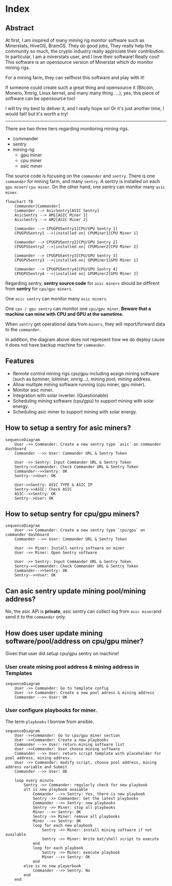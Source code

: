 # Index

## Abstract
At first, I am inspired of many mining rig monitor software such as Minerstats, HiveOS, BrainOS. They do good jobs, They really help the community so much, the crypto industry
really appriciate their contribution. In particular, I am a minerstats user, and I love their software! Really cool! This software is an opensource version of Minerstat which
do monitor mining rigs.

For a mining farm, they can selfhost this software and play with it!

If someone could create such a great thing and opensource it (Bitcoin, Monero, Xmrig, Linux kernel, and many many thing ....), yes, this piece of software can be opensource too!

I will try my best to deliver it, and I really hope so! Or it's just another time, I would fail! but it's worth a try!

---
There are two three tiers regarding monitoring mining rigs.

- commander
- sentry
- mining rig:
    - gpu miner
    - cpu miner
    - asic miner

The source code is focusing on the `commander` and `sentry`.  There is one `commander` for mining farm, and many `sentry`. A sentry is installed on each `gpu miner`/ `cpu miner`. On the other hand, one sentry can monitor many `asic miner`.

```mermaid
flowchart TB
    Commander[Commander]
    Commander --> AsicSentry[ASIC Sentry]
    AsicSentry --> AM1[ASIC Miner 1]
    AsicSentry --> AM2[ASIC Miner 2]

    Commander --> CPUGPUSentry1[CPU/GPU Sentry 1]
    CPUGPUSentry1 -->|installed on| CPUMiner1[CPU Miner 1]

    Commander --> CPUGPUSentry2[CPU/GPU Sentry 2]
    CPUGPUSentry2 -->|installed on| CPUMiner2[CPU Miner 2]

    Commander --> CPUGPUSentry3[CPU/GPU Sentry 3]
    CPUGPUSentry3 -->|installed on| GPUMiner1[GPU Miner 1]

    Commander --> CPUGPUSentry4[CPU/GPU Sentry 4]
    CPUGPUSentry4 -->|installed on| GPUMiner2[GPU Miner 2]

```

Regarding sentry, **sentry source code** for `asic miners` should be diffirent from **sentry** for `cpu/gpu miners`.

One `asic sentry` can monitor many `asic miners`.

One `cpu / gpu sentry` can monitor one `cpu/gpu miner`. **Beware that a machine can mine with CPU and GPU at the sametime.**

When `sentry` get operational data from `miners`, they will report/forward data to the `commander`.

In addition, the diagram above does not represent how we do deploy cause it does not have backup machine for `commander`.

## Features
- Remote control mining rigs cpu/gpu including assign mining software (such as bzminer, lolminer, xmrig...), mining pool, mining address.
- Allow multiple mining software running (cpu miner, gpu miner).
- Monitor asic miner.
- Integration with solar inverter. (Questionable)
- Scheduling mining software (cpu/gpu) to support mining with solar energy.
- Scheduling  asic miner to support mining with solar energy.

## How to setup a sentry for asic miners?

```mermaid
sequenceDiagram
    User ->> Commander: Create a new sentry type `asic` on commander dashboard
    Commander -->> User: Commander URL & Sentry Token

    User ->> Sentry: Input Commander URL & Sentry Token
    Sentry->>Commander: Check Commander URL & Sentry Token
    Commander-->>Sentry: OK
    Sentry-->>User: OK

    User->>Sentry: ASIC TYPE & ASIC IP
    Sentry->>ASIC: Check ASIC
    ASIC-->>Sentry: OK
    Sentry-->User: OK

```

## How to setup sentry for cpu/gpu miners?

```mermaid
sequenceDiagram
    User ->> Commander: Create a new sentry type `cpu/gpu` on commander dashboard
    Commander -->> User: Commander URL & Sentry Token

    User ->> Miner: Install sentry software on miner
    User ->> Miner: Open Sentry software

    User ->> Sentry: Input Commander URL & Sentry Token
    Sentry->>Commander: Check Commander URL & Sentry Token
    Commander-->>Sentry: OK
    Sentry-->>User: OK
```

## Can asic sentry update mining pool/mining address?
No, the asic API is **private**, asic sentry can collect log from `asic miner`and send it to the `commander` only.

## How does user update mining software/pool/address on cpu/gpu miner?
Given that user did setup cpu/gpu sentry on machine!

### User create mining pool address & mining address in Templates
```mermaid
sequenceDiagram
    User ->> Commander: Go to template config
    User ->> Commander: Create a new pool adress & mining address
    Commander -->> User: OK
```

### User configure playbooks for miner.
The term `playbooks` I borrow from ansible.
```mermaid
sequenceDiagram
    User ->>Commander: Go to cpu/gpu miner section
    User ->>Commander: Create a new playbooks
    Commander -->> User: return mining software list
    User ->>Commander: User choose mining software
    Commander -->> User: return script template with placeholder for pool address, mining address.
    User ->> Commander: modify script, choose pool address, mining address variable and Submit
    Commander -->> User: OK

    loop every minute
        Sentry ->> Commander: regularly check for new playbook
        alt is new playbook avaiable
            Commander -->> Sentry: Yes, there is new playbook
            Sentry ->> Commander: Get the latest playbooks
            Commander -->> Sentry: new playbooks
            Sentry ->> Miner: stop all playbooks
            Miner -->> Sentry: OK
            Sentry ->> Miner: remove all playbooks
            Miner -->> Sentry: OK
            loop for each new playbook
                Sentry ->> Miner: install mining software if not available
                Sentry ->> Miner: Write bat/shell script to execute
            end
            loop for each playbook
                Sentry ->> Miner: execute playbook
                Miner -->> Sentry: OK
            end
        else is no new playerbook
            Commander -->> Sentry: No
        end
    end
```
